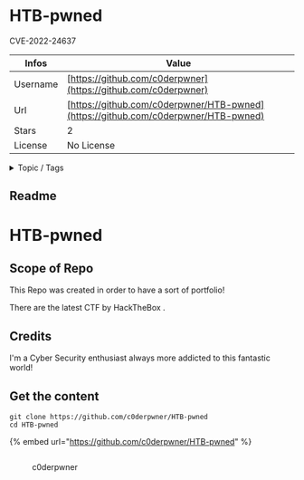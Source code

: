 # HTB-pwned

CVE-2022-24637

| Infos    | Value                                                              |
| -------- | -------------------------------------------------------------------|
| Username | [https://github.com/c0derpwner](https://github.com/c0derpwner) |
| Url      | [https://github.com/c0derpwner/HTB-pwned](https://github.com/c0derpwner/HTB-pwned)                                               |
| Stars    | 2                                                          |
| License  | No License                                                        |

<details>

<summary>Topic / Tags</summary>

* owa

</details>

## Readme

# HTB-pwned


## Scope of Repo

This Repo was created in order to have a sort of portfolio! 

There are the latest CTF by HackTheBox .




## Credits

I'm a Cyber Security enthusiast always more addicted to this fantastic world! 


## Get the content

```
git clone https://github.com/c0derpwner/HTB-pwned
cd HTB-pwned
```

{% embed url="https://github.com/c0derpwner/HTB-pwned" %}

<figure><img src="https://avatars.githubusercontent.com/u/112864964?v=4" alt=""><figcaption><p>c0derpwner</p></figcaption></figure>
